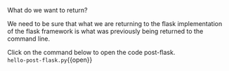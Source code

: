 What do we want to return?

We need to be sure that what we are returning to the flask implementation of the flask framework is what was previously being returned to the command line.  

Click on the command below to open the code post-flask.  
`hello-post-flask.py`{{open}}